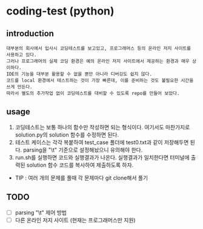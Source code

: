 # coding-test (python)

## introduction

    대부분의 회사에서 입사시 코딩테스트를 보고있고, 프로그래머스 등의 온라인 저지 사이트를 사용하고 있다.  
    그러나 프로그래머의 실제 코딩 환경은 예의 온라인 저지 사이트에서 제공하는 환경과 매우 상이하다.  
    IDE의 기능을 대부분 활용할 수 없을 뿐만 아니라 디버깅도 쉽지 않다.  
    코드를 local 환경에서 테스트하는 것이 가장 빠른데, 이를 준비하는 것도 불필요한 시간을 쓰게 만든다. 
    따라서 별도의 추가작업 없이 코딩테스트를 대비할 수 있도록 repo를 만들어 보았다.   


## usage

1. 코딩테스트는 보통 하나의 함수만 작성하면 되는 형식이다. 여기서도 마찬가지로 solution.py의 solution 함수를 수정하면 된다.
2. 테스트 케이스는 각각 복붙하여 test_case 폴더에 test0.txt과 같이 저장해두면 된다. parsing을 "\t" 기준으로 설정해놨으니 유의해야 한다.
3. run.sh를 실행하면 코드와 실행결과가 나온다. 실행결과가 일치한다면 터미널에 출력된 solution 함수 코드를 복사하여 제출하도록 하자.


* TIP : 여러 개의 문제를 풀때 각 문제마다 git clone해서 풀기

## TODO

- [ ] parsing "\t" 제어 방법 <br>
- [ ] 다른 온라인 저지 사이트 (현재는 프로그래머스만 지원) <br>
